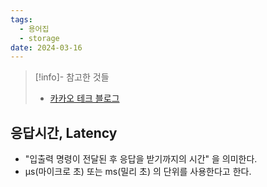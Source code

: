 ```yaml
---
tags:
  - 용어집
  - storage
date: 2024-03-16
---
```

> [!info]- 참고한 것들
> - [카카오 테크 블로그](https://tech.kakao.com/2016/07/14/coding-for-ssd-part-2/)

## 응답시간, Latency

- "입출력 명령이 전달된 후 응답을 받기까지의 시간" 을 의미한다.
- μs(마이크로 초) 또는 ms(밀리 초) 의 단위를 사용한다고 한다.